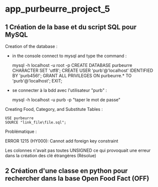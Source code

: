 # app_purbeurre_project_5

## 1 Création de la base et du script SQL pour MySQL

Creation of the database :
- in the console connect to mysql and type the command :

    mysql -h localhost -u root -p
	CREATE DATABASE purbeurre CHARACTER SET 'utf8';
	CREATE USER 'purb'@'localhost' IDENTIFIED BY 'purb456!';
	GRANT ALL PRIVILEGES ON purbeurre.* TO 'purb'@'localhost';
	EXIT;

- se connecter à la bdd avec l'utilisateur "purb" :
	
	mysql -h localhost -u purb -p
	"taper le mot de passe"

Creating Food, Category, and Substitute Tables :

	USE purbeurre
	SOURCE "link_file\file.sql";

Problématique :

ERROR 1215 (HY000): Cannot add foreign key constraint

Les colonnes n'avait pas toutes UNSIGNED ce qui provoquait une erreur dans la création des clé étrangères (Résolue)

## 2 Création d'une classe en python pour rechercher dans la base Open Food Fact (OFF)